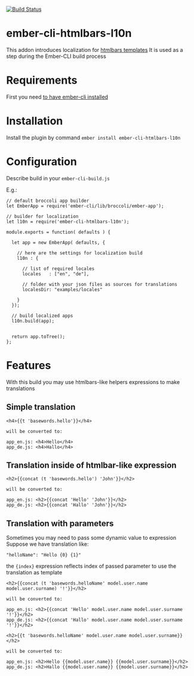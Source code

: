 [![Build Status](https://travis-ci.org/nezasa/ember-cli-htmlbars-l10n.png?branch=master)](https://travis-ci.org/nezasa/ember-cli-htmlbars-l10n)
# ember-cli-htmlbars-l10n

This addon introduces localization for [htmlbars templates](https://github.com/tildeio/htmlbars) 
It is used as a step during the Ember-CLI build process

# Requirements
First you need [to have ember-cli installed](http://emberjs.com/)

# Installation
Install the plugin by command `ember install ember-cli-htmlbars-l10n`

# Configuration
Describe build in your `ember-cli-build.js`

E.g.:
~~~
// default broccoli app builder
let EmberApp = require('ember-cli/lib/broccoli/ember-app');

// builder for localization
let l10n = require('ember-cli-htmlbars-l10n');

module.exports = function( defaults ) {

  let app = new EmberApp( defaults, {
  
    // here are the settings for localization build 
    l10n : {
    
      // list of required locales 
      locales   : ["en", "de"],
      
      // folder with your json files as sources for translations
      localesDir: "examples/locales"
      
    }
  });

  // build localized apps
  l10n.build(app);


  return app.toTree();
};
~~~

# Features
With this build you may use htmlbars-like helpers expressions to make translations


Simple translation
------------------
~~~
<h4>{{t 'basewords.hello'}}</h4> 

will be converted to:

app_en.js: <h4>Hello</h4>
app_de.js: <h4>Hallo</h4>
~~~

Translation inside of htmlbar-like expression
---------------------------------------------
~~~
<h2>{{concat (t 'basewords.hello') 'John'}}</h2>

will be converted to:

app_en.js: <h2>{{concat 'Hello' 'John'}}</h2>
app_de.js: <h2>{{concat 'Hallo' 'John'}}</h2>
~~~

Translation with parameters
---------------------------
Sometimes you may need to pass some dynamic value to expression
Suppose we have translation like: 

`"helloName": "Hello {0} {1}"`

the `{index}` expression reflects index of passed parameter to use the translation as template 

~~~
<h2>{{concat (t 'basewords.helloName' model.user.name model.user.surname) '!'}}</h2>

will be converted to:

app_en.js: <h2>{{concat 'Hello' model.user.name model.user.surname '!'}}</h2>
app_de.js: <h2>{{concat 'Hallo' model.user.name model.user.surname '!'}}</h2>
~~~

~~~
<h2>{{t 'basewords.helloName' model.user.name model.user.surname}}</h2>

will be converted to:

app_en.js: <h2>Hello {{model.user.name}} {{model.user.surname}}</h2>
app_de.js: <h2>Hallo {{model.user.name}} {{model.user.surname}}</h2>
~~~



